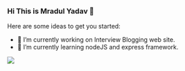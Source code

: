 ### Hi This is Mradul Yadav 👋


Here are some ideas to get you started:

- 🔭 I’m currently working on Interview Blogging web site.
- 🌱 I’m currently learning nodeJS and express framework.
<img src="https://github-readme-stats.vercel.app/api?username=MradulYadav007">
